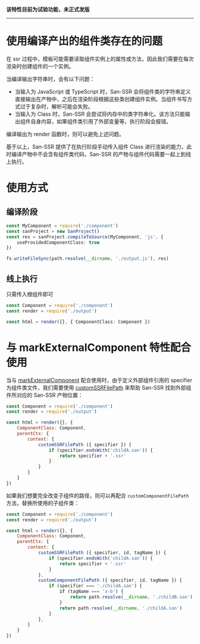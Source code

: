 **该特性目前为试验功能，未正式发版**

***

# 使用编译产出的组件类存在的问题

在 ssr 过程中，模板可能需要读取组件实例上的属性或方法，因此我们需要在每次渲染时创建组件的一个实例。

当编译输出字符串时，会有以下问题：

- 当输入为 JavaScript 或 TypeScript 时，San-SSR 会将组件类的字符串定义直接输出在产物中，之后在渲染阶段根据这些类创建组件实例。当组件书写方式过于复杂时，解析可能会失败。
- 当输入为 Class 时，San-SSR 会尝试将内存中的类字符串化。该方法只能输出组件自身内容，如果组件类引用了外部变量等，执行阶段会报错。

编译输出为 render 函数时，则可以避免上述问题。

基于以上，San-SSR 提供了在执行阶段手动传入组件 Class 进行渲染的能力，此时编译产物中不会含有组件类代码，San-SSR 的产物与组件代码需要一起上到线上执行。

# 使用方式

## 编译阶段

```typescript
const MyComponent = require('./component')
const sanProject = new SanProject()
const res = sanProject.compileToSource(MyComponent, 'js', {
    useProvidedComponentClass: true
})

fs.writeFileSync(path.resolve(__dirname, './output.js'), res)
```

## 线上执行

只需传入根组件即可

```typescript
const Component = require('./component')
const render = require('./output')

const html = render({}, { ComponentClass: Component })
```

# 与 markExternalComponent 特性配合使用

当与 [markExternalComponent](./使用-markExternalComponent-特性进行编译.md) 配合使用时，由于定义外部组件引用的 specifier 为组件类文件，我们需要使用 [customSSRFilePath](./渲染阶段自定义组件路径.md) 来帮助 San-SSR 找到外部组件所对应的 San-SSR 产物位置：

```javascript
const Component = require('./component')
const render = require('./output')

const html = render({}, {
    ComponentClass: Component,
    parentCtx: {
        context: {
            customSSRFilePath ({ specifier }) {
                if (specifier.endsWith('childA.san')) {
                    return specifier + '.ssr'
                }
            }
        }
    }
})
```

如果我们想要完全改变子组件的路径，则可以再配合 `customComponentFilePath` 方法，替换所使用的子组件类：

```javascript
const Component = require('./component')
const render = require('./output')

const html = render({}, {
    ComponentClass: Component,
    parentCtx: {
        context: {
            customSSRFilePath ({ specifier, id, tagName }) {
                if (specifier.endsWith('childA.san')) {
                    return specifier + '.ssr'
                }
            },
            customComponentFilePath ({ specifier, id, tagName }) {
                if (specifier === './childA.san') {
                    if (tagName === 'x-b') {
                        return path.resolve(__dirname, './childB.san')
                    }
                    return path.resolve(__dirname, './childA.san')
                }
            },
        }
    }
})
```